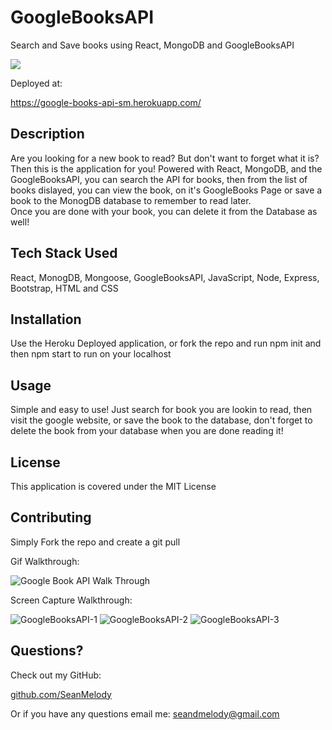 # GoogleBooksAPI
Search and Save books using React, MongoDB and GoogleBooksAPI

<img src="https://img.shields.io/badge/LICENSE-mit-green"/>

Deployed at:

https://google-books-api-sm.herokuapp.com/


## Description

  Are you looking for a new book to read?  But don't want to forget what it is?  Then this is the application for you!
  Powered with React, MongoDB, and the GoogleBooksAPI, you can search the API for books, then from the list of books dislayed,
  you can view the book, on it's GoogleBooks Page or save a book to the MonogDB database to remember to read later.  
  Once you are done with your book, you can delete it from the Database as well!
  
  
  
## Tech Stack Used

  React, MonogDB, Mongoose, GoogleBooksAPI, JavaScript, Node, Express, Bootstrap, HTML and CSS

  
## Installation

  Use the Heroku Deployed application, or fork the repo and run npm init and then npm start to run on your localhost
  
 
 ## Usage

  Simple and easy to use!  Just search for book you are lookin to read, then visit the google website, or save the book to the database,
  don't forget to delete the book from your database when you are done reading it!
  
  ## License

  This application is covered under the MIT License

## Contributing

  Simply Fork the repo and create a git pull
  

Gif Walkthrough:

![Google Book API Walk Through](https://user-images.githubusercontent.com/68625400/110556046-9f6b9180-80f2-11eb-85a0-fe1ec0ece9d5.gif)


Screen Capture Walkthrough:

![GoogleBooksAPI-1](https://user-images.githubusercontent.com/68625400/110555730-f4f36e80-80f1-11eb-8c15-4b16ab53b647.png)
![GoogleBooksAPI-2](https://user-images.githubusercontent.com/68625400/110555732-f6249b80-80f1-11eb-8d2b-bc8e5c4b965c.png)
![GoogleBooksAPI-3](https://user-images.githubusercontent.com/68625400/110555739-f7ee5f00-80f1-11eb-955a-837f3deeee47.png)


  
## Questions?

  Check out my GitHub:

  [github.com/SeanMelody](https://github.com/SeanMelody)

  Or if you have any questions email me: 
    seandmelody@gmail.com


